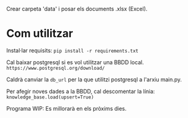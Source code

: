 Crear carpeta 'data' i posar els documents .xlsx (Excel).


# Com utilitzar

Instal·lar requisits:
`pip install -r requirements.txt`

Cal baixar postgresql si es vol utilitzar una BBDD local.
`https://www.postgresql.org/download/`

Caldrà canviar la `db_url` per la que utilitzi postgresql a l'arxiu main.py.

Per afegir noves dades a la BBDD, cal descomentar la línia: `knowledge_base.load(upsert=True)`

Programa WIP: Es millorarà en els pròxims dies.


